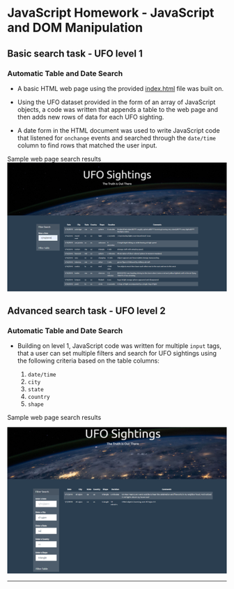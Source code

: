 # JavaScript Homework - JavaScript and DOM Manipulation

## Basic search task - UFO level 1

### Automatic Table and Date Search

* A basic HTML web page using the provided [index.html](StarterCode/index.html) file was built on.

* Using the UFO dataset provided in the form of an array of JavaScript objects, a code was written that appends a table to the web page and then adds new rows of data for each UFO sighting.


* A date form in the HTML document was used to write JavaScript code that listened for `onchange` events and searched through the `date/time` column to find rows that matched the user input.

Sample web page search results
!['level1'](images/search1.PNG)


## Advanced search task - UFO level 2

### Automatic Table and Date Search

* Building on level 1, JavaScript code was written  for multiple `input` tags, that a user  can set multiple filters and search for UFO sightings using the following criteria based on the table columns:

  1. `date/time`
  2. `city`
  3. `state`
  4. `country`
  5. `shape`


Sample web page search results

!['level2'](images/search2.PNG)
- - -


